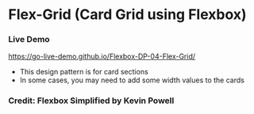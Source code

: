 # Flex-Grid (Card Grid using Flexbox)

### Live Demo 
https://go-live-demo.github.io/Flexbox-DP-04-Flex-Grid/

- This design pattern is for card sections
- In some cases, you may need to add some width values to the cards 

### Credit: Flexbox Simplified by Kevin Powell 